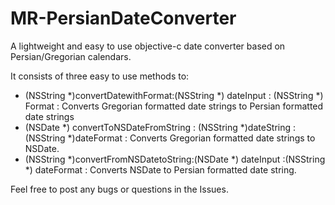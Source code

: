 MR-PersianDateConverter
=======================

A lightweight and easy to use objective-c date converter based on Persian/Gregorian calendars.

It consists of three easy to use methods to:

   - (NSString *)convertDatewithFormat:(NSString *) dateInput : (NSString *) Format : Converts Gregorian formatted date strings      to Persian formatted date strings
   - (NSDate *) convertToNSDateFromString : (NSString *)dateString : (NSString *)dateFormat : Converts Gregorian formatted date      strings to NSDate.
   - (NSString *)convertFromNSDatetoString:(NSDate *) dateInput :(NSString *) dateFormat : Converts NSDate to Persian formatted      date string.

Feel free to post any bugs or questions in the Issues.
